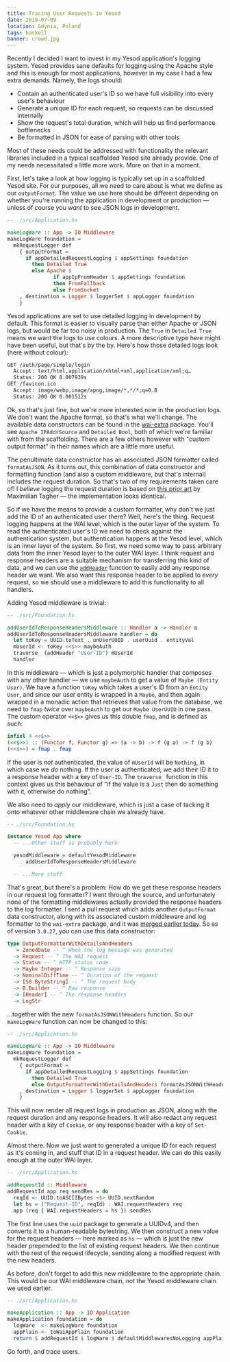 ```yaml
---
title: Tracing User Requests in Yesod
date: 2019-07-09
location: Gdynia, Poland
tags: haskell
banner: crowd.jpg
---
```


Recently I decided I want to invest in my Yesod application's logging system.
Yesod provides sane defaults for logging using the Apache style and this is
enough for most applications, however in my case I had a few extra demands.
Namely, the logs should:

- Contain an authenticated user's ID so we have full visibility into every
  user's behaviour
- Generate a unique ID for each request, so requests can be discussed
  internally
- Show the request's total duration, which will help us find performance
  bottlenecks
- Be formatted in JSON for ease of parsing with other tools

Most of these needs could be addressed with functionality the relevant
libraries included in a typical scaffolded Yesod site already provide. One of
my needs necessitated a little more work. More on that in a moment.

First, let's take a look at how logging is typically set up in a scaffolded
Yesod site. For our purposes, all we need to care about is what we define as
our `outputFormat`. The value we use here should be different depending on
whether you're running the application in development or production — unless of
course you _want_ to see JSON logs in development.

```haskell
-- ./src/Application.hs

makeLogWare :: App -> IO Middleware
makeLogWare foundation =
  mkRequestLogger def
    { outputFormat =
      if appDetailedRequestLogging $ appSettings foundation
        then Detailed True
        else Apache $
               if appIpFromHeader $ appSettings foundation
               then FromFallback
               else FromSocket
    , destination = Logger $ loggerSet $ appLogger foundation
    }
```

Yesod applications are set to use detailed logging in development by default.
This format is easier to visually parse than either Apache or JSON logs, but
would be far too noisy in production. The `True` in `Detailed True` means we
want the logs to use colours. A more descriptive type here might have been
useful, but that's by the by. Here's how those detailed logs look (here without
colour):

```txt
GET /auth/page/simple/login
  Accept: text/html,application/xhtml+xml,application/xml;q…
  Status: 200 OK 0.007939s
GET /favicon.ico
  Accept: image/webp,image/apng,image/*,*/*;q=0.8
  Status: 200 OK 0.001512s
```

Ok, so that's just fine, but we're more interested now in the production logs.
We don't want the Apache format, so that's what we'll change. The available
data constructors can be found in the [wai-extra][0] package. You'll see
`Apache IPAddrSource` and `Detailed Bool`, both of which we're familiar with
from the scaffolding. There are a few others however with "custom output
format" in their names which are a little more useful.

The penultimate data constructor has an associated JSON formatter called
`formatAsJSON`. As it turns out, this combination of data constructor and
formatting function (and also a custom middleware, but that's internal)
includes the request duration. So that's two of my requirements taken care of!
I _believe_ logging the request duration is based on [this prior art][1] by
Maximilian Tagher — the implementation looks identical.

So if we have the means to provide a custom formatter, why don't we just add
the ID of an authenticated user there? Well, here's the thing. Request logging
happens at the WAI level, which is the outer layer of the system. To read the
authenticated user's ID we need to check against the authentication system, but
authentication happens at the Yesod level, which is an inner layer of the
system. So first, we need some way to pass arbitrary data from the inner Yesod
layer to the outer WAI layer. I think request and response headers are a
suitable mechanism for transferring this kind of data, and we can use the
[`addHeader`][2] function to easily add any response header we want. We also want
this response header to be applied to _every_ request, so we should use a
middleware to add this functionality to all handlers.

Adding Yesod middleware is trivial:

```haskell
-- ./src/Foundation.hs

addUserIdToResponseHeadersMiddleware :: Handler a -> Handler a
addUserIdToResponseHeadersMiddleware handler = do
  let toKey = UUID.toText . unUserUUID . userUuid . entityVal
  mUserId <- toKey <<$>> maybeAuth
  traverse_ (addHeader "User-ID") mUserId
  handler
```

In this middleware — which is just a polymorphic handler that composes with
any other handler — we use `maybeAuth` to get a value of `Maybe (Entity User)`.
We have a function `toKey` which takes a user's ID from an `Entity User`, and
since our user entity is wrapped in a `Maybe`, and then again wrapped in a
monadic action that retrieves that value from the database, we need to `fmap`
_twice_ over `maybeAuth` to get our `Maybe UserUUID` in one pass. The custom
operator `<<$>>` gives us this double `fmap`, and is defined as such:

```haskell
infixl 4 <<$>>
(<<$>>) :: (Functor f, Functor g) => (a -> b) -> f (g a) -> f (g b)
(<<$>>) = fmap . fmap
```

If the user is _not_ authenticated, the value of `mUserId` will be `Nothing`,
in which case we _do_ nothing. If the user _is_ authenticated, we add their ID
it to a response header with a key of `User-ID`. The `traverse_` function in
this context gives us this behaviour of "if the value is a `Just` then do
something with it, otherwise do nothing".

We also need to _apply_ our middleware, which is just a case of tacking it onto
whatever other middleware chain we already have.

```haskell
-- ./src/Foundation.hs

instance Yesod App where
  -- ...Other stuff is probably here

  yesodMiddleware = defaultYesodMiddleware
    . addUserIdToResponseHeadersMiddleware

  -- ...More stuff
```

That's great, but there's a problem: How do we get these response headers in
our request log formatter? I went through the source, and unfortunately none of
the formatting middlewares actually provided the response headers to the log
formatter. I sent a pull request which adds another `OutputFormat` data
constructor, along with its associated custom middleware and log formatter to
the `wai-extra` package, and it was [merged earlier today][3]. So as of version
`3.0.27`, you can use this data constructor:

```haskell
type OutputFormatterWithDetailsAndHeaders
   = ZonedDate -- ^ When the log message was generated
  -> Request -- ^ The WAI request
  -> Status -- ^ HTTP status code
  -> Maybe Integer -- ^ Response size
  -> NominalDiffTime -- ^ Duration of the request
  -> [S8.ByteString] -- ^ The request body
  -> B.Builder -- ^ Raw response
  -> [Header] -- ^ The response headers
  -> LogStr
```

…together with the new `formatAsJSONWithHeaders` function. So our `makeLogWare`
function can now be changed to this:

```haskell
-- ./src/Application.hs

makeLogWare :: App -> IO Middleware
makeLogWare foundation =
  mkRequestLogger def
    { outputFormat =
      if appDetailedRequestLogging $ appSettings foundation
        then Detailed True
        else OutputFormatterWithDetailsAndHeaders formatAsJSONWithHeaders
    , destination = Logger $ loggerSet $ appLogger foundation
    }
```

This will now render all request logs in production as JSON, along with the
request duration and any response headers. It will also redact any request
header with a key of `Cookie`, or any response header with a key of
`Set-Cookie`.

Almost there. Now we just want to generated a unique ID for each request as
it's coming in, and stuff that ID in a request header. We can do this easily
enough at the outer WAI layer.

```haskell
-- ./src/Application.hs

addRequestId :: Middleware
addRequestId app req sendRes = do
  reqId <- UUID.toASCIIBytes <$> UUID.nextRandom
  let hs = ("Request-ID", reqId) : WAI.requestHeaders req
  app (req { WAI.requestHeaders = hs }) sendRes
```

The first line uses the `uuid` package to generate a UUIDv4, and then converts
it to a human-readable bytestring. We then construct a new value for the
request headers — here marked as `hs` — which is just the new header prepended
to the list of existing request headers. We then continue with the rest of the
request lifecycle, sending along a modified request with the new headers.

As before, don't forget to add this new middleware to the appropriate chain.
This would be our WAI middleware chain, _not_ the Yesod middleware chain we
used earlier.

```haskell
-- ./src/Application.hs

makeApplication :: App -> IO Application
makeApplication foundation = do
  logWare  <- makeLogWare foundation
  appPlain <- toWaiAppPlain foundation
  return $ addRequestId $ logWare $ defaultMiddlewaresNoLogging appPlain
```

Go forth, and trace users.

[0]: http://hackage.haskell.org/package/wai-extra-3.0.27/docs/Network-Wai-Middleware-RequestLogger.html#t:OutputFormat
[1]: https://stackoverflow.com/a/26146218/704015
[2]: http://hackage.haskell.org/package/yesod-core-1.6.14/docs/Yesod-Core-Handler.html#v:addHeader
[3]: https://github.com/yesodweb/wai/pull/762
